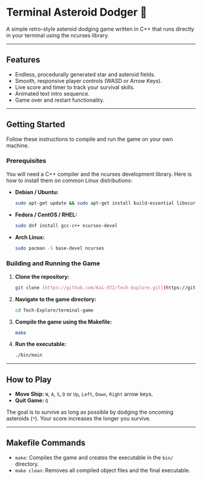 # Terminal Asteroid Dodger 🚀

A simple retro-style asteroid dodging game written in C++ that runs directly in your terminal using the ncurses library.



---

## Features
* Endless, procedurally generated star and asteroid fields.
* Smooth, responsive player controls (WASD or Arrow Keys).
* Live score and timer to track your survival skills.
* Animated text intro sequence.
* Game over and restart functionality.

---

## Getting Started

Follow these instructions to compile and run the game on your own machine.

### Prerequisites

You will need a C++ compiler and the ncurses development library. Here is how to install them on common Linux distributions:

* **Debian / Ubuntu:**
    ```bash
    sudo apt-get update && sudo apt-get install build-essential libncurses5-dev
    ```

* **Fedora / CentOS / RHEL:**
    ```bash
    sudo dnf install gcc-c++ ncurses-devel
    ```

* **Arch Linux:**
    ```bash
    sudo pacman -S base-devel ncurses
    ```

### Building and Running the Game

1.  **Clone the repository:**
    ```bash
    git clone [https://github.com/Kai-972/Tech-Explore.git](https://github.com/Kai-972/Tech-Explore.git)
    ```

2.  **Navigate to the game directory:**
    ```bash
    cd Tech-Explore/terminal-game
    ```

3.  **Compile the game using the Makefile:**
    ```bash
    make
    ```

4.  **Run the executable:**
    ```bash
    ./bin/main
    ```

---

## How to Play

* **Move Ship:** `W`, `A`, `S`, `D` or `Up`, `Left`, `Down`, `Right` arrow keys.
* **Quit Game:** `Q`

The goal is to survive as long as possible by dodging the oncoming asteroids (`*`). Your score increases the longer you survive.

---

## Makefile Commands

* `make`: Compiles the game and creates the executable in the `bin/` directory.
* `make clean`: Removes all compiled object files and the final executable.
